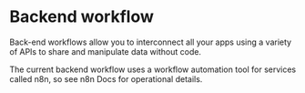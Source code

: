 # Backend workflow

Back-end workflows allow you to interconnect all your apps using a variety of APIs to share and manipulate data without code.

The current backend workflow uses a workflow automation tool for services called n8n, so see n8n Docs for operational details.
